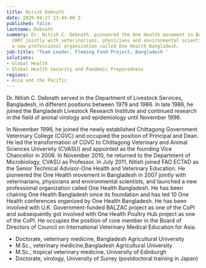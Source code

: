 ```yaml
---
title: Nitish Debnath
date: 2020-04-27 13:44:00 Z
published: false
lastname: Debnath
summary: Dr. Nitish C. Debnath  pioneered the One Health movement in Bangladesh in
  2007 jointly with veterinarians, physicians and environmental scientists, and launched
  a new professional organization called One Health Bangladesh.
job-title: 'Team Leader, Fleming Fund Project, Bangladesh '
solutions:
- Global Health
- Global Health Security and Pandemic Preparedness
regions:
- Asia and the Pacific
---
```


Dr. Nitish C. Debnath served in the Department of Livestock Services, Bangladesh, in different positions between 1979 and 1986. In late 1986, he joined the Bangladesh Livestock Research Institute and continued research in the field of animal virology and epidemiology until November 1996. 

In November 1996, he joined the newly established Chittagong Government Veterinary College (CGVC) and occupied the position of Principal and Dean. He led the transformation of CGVC to Chittagong Veterinary and Animal Sciences University (CVASU) and appointed as the founding Vice Chancellor in 2006. In November 2010, he returned to the Department of Microbiology, CVASU as Professor. In July 2011, Nitish joined FAO ECTAD as the Senior Technical Advisor-One Health and Veterinary Education. He pioneered the One Health movement in Bangladesh in 2007 jointly with veterinarians, physicians and environmental scientists, and launched a new professional organization called One Health Bangladesh. He has been chairing One Health Bangladesh since its foundation and has led 10 One Health conferences organized by One Health Bangladesh. He has been involved with U.K. Government-funded BALZAC project as one of the CoPI and subsequently got involved with One Health Poultry Hub project as one of the CoPI. He occupies the position of core member in the Board of Directors of Council on International Veterinary Medical Education for Asia. 

* Doctorate, veterinary medicine, Bangladesh Agricultural University
* M.Sc., veterinary medicine,Bangladesh Agricultural University
* M.Sc., tropical veterinary medicine, University of Edinburgh
* Doctorate, virology, University of Surrey (postdoctoral training in Japan)